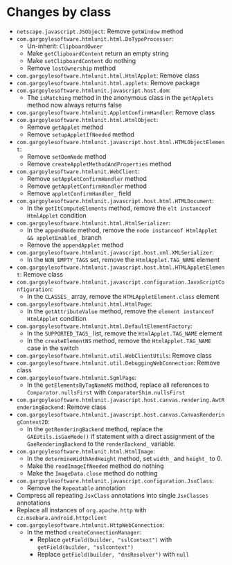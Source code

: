 # Changes by class
- `netscape.javascript.JSObject`: Remove `getWindow` method
- `com.gargoylesoftware.htmlunit.html.DoTypeProcessor`:
    - Un-inherit: `ClipboardOwner`
    - Make `getClipboardContent` return an empty string
    - Make `setClipboardContent` do nothing
    - Remove `lostOwnership` method
- `com.gargoylesoftware.htmlunit.html.HtmlApplet`: Remove class
- `com.gargoylesoftware.htmlunit.html.applets`: Remove package
- `com.gargoylesoftware.htmlunit.javascript.host.dom`:
    - The `isMatching` method in the anonymous class in the `getApplets` method now always returns false
- `com.gargoylesoftware.htmlunit.AppletConfirmHandler`: Remove class
- `com.gargoylesoftware.htmlunit.html.HtmlObject`:
    - Remove `getApplet` method
    - Remove `setupAppletIfNeeded` method
- `com.gargoylesoftware.htmlunit.javascript.host.html.HTMLObjectElement`:
    - Remove `setDomNode` method
    - Remove `createAppletMethodAndProperties` method
- `com.gargoylesoftware.htmlunit.WebClient`:
    - Remove `setAppletConfirmHandler` method
    - Remove `getAppletConfirmHandler` method
    - Remove `appletConfirmHandler_` field
- `com.gargoylesoftware.htmlunit.javascript.host.html.HTMLDocument`:
    - In the `getItComputeElements` method, remove the `elt instanceof HtmlApplet` condition
- `com.gargoylesoftware.htmlunit.html.HtmlSerializer`:
    - In the `appendNode` method, remove the `node instanceof HtmlApplet && appletEnabled_` branch
    - Remove the `appendApplet` method
- `com.gargoylesoftware.htmlunit.javascript.host.xml.XMLSerializer`:
    - In the `NON_EMPTY_TAGS` set, remove the `HtmlApplet.TAG_NAME` element
- `com.gargoylesoftware.htmlunit.javascript.host.html.HTMLAppletElement`: Remove class
- `com.gargoylesoftware.htmlunit.javascript.configuration.JavaScriptConfiguration`:
    - In the `CLASSES_` array, remove the `HTMLAppletElement.class` element
- `com.gargoylesoftware.htmlunit.html.HtmlPage`:
    - In the `getAttributeValue` method, remove the `element instanceof HtmlApplet` condition
- `com.gargoylesoftware.htmlunit.html.DefaultElementFactory`:
    - In the `SUPPORTED_TAGS_` list, remove the `HtmlApplet.TAG_NAME` element
    - In the `createElementNS` method, remove the `HtmlApplet.TAG_NAME` case in the switch
- `com.gargoylesoftware.htmlunit.util.WebClientUtils`: Remove class
- `com.gargoylesoftware.htmlunit.util.DebuggingWebConnection`: Remove class
- `com.gargoylesoftware.htmlunit.SgmlPage`:
    - In the `getElementsByTagNameNS` method, replace all references to `Comparator.nullsFirst` with `ComparatorShim.nullsFirst`
- `com.gargoylesoftware.htmlunit.javascript.host.canvas.rendering.AwtRenderingBackend`: Remove class
- `com.gargoylesoftware.htmlunit.javascript.host.canvas.CanvasRenderingContext2D`:
    - In the `getRenderingBackend` method, replace the `GAEUtils.isGaeMode()` if statement with a direct assignment of the `GaeRenderingBackend` to the `renderBackend_` variable.
- `com.gargoylesoftware.htmlunit.html.HtmlImage`:
    - In the `determineWidthAndHeight` method, set `width_` and `height_` to 0.
    - Make the `readImageIfNeeded` method do nothing
    - Make the `ImageData.close` method do nothing
- `com.gargoylesoftware.htmlunit.javascript.configuration.JsxClass`:
    - Remove the `Repeatable` annotation
- Compress all repeating `JsxClass` annotations into single `JsxClasses` annotations
- Replace all instances of `org.apache.http` with `cz.msebara.android.httpclient`
- `com.gargoylesoftware.htmlunit.HttpWebConnection`:
    - In the method `createConnectionManager`:
        - Replace `getField(builder, "sslContext")` with `getField(builder, "sslcontext")`
        - Replace `getField(builder, "dnsResolver")` with `null`